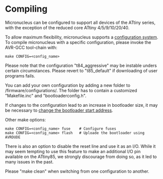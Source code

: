 # Compiling
Micronucleus can be configured to support all devices of the ATtiny series, with the exception of the reduced core ATtiny 4/5/9/10/20/40.

To allow maximum flexibility, micronucleus supports a [configuration system](/firmware/configuration). To compile micronucleus with a specific configuration, please invoke the AVR-GCC tool-chain with:

```
make CONFIG=<config_name>
```

Please note that the configuration "t84_aggressive" may be instable unders certain circumstances. Please revert to "t85_default" if downloading of user programs fails.

You can add your own configuration by adding a new folder to /firmware/configurations/. The folder has to contain a customized "Makefile.inc" and "bootloaderconfig.h". 

If changes to the configuration lead to an increase in bootloader size, it may be necessary to [change the bootloader start address](firmware/configuration#computing-the-values).

Other make options:

```
make CONFIG=<config_name> fuse    # Configure fuses
make CONFIG=<config_name> flash   # Uploade the bootloader using AVRDUDE
```

There is also an option to disable the reset line and use it as an I/O. While it may seem tempting to use this feature to make an additional I/O pin available on the ATtiny85, we strongly discourage from doing so, as it led to many issues in the past.

Please "make clean" when switching from one configuration to another.
